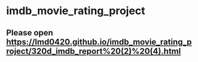 # imdb_movie_rating_project
## Please open https://lmd0420.github.io/imdb_movie_rating_project/320d_imdb_report%20(2)%20(4).html
